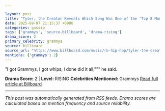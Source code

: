 ```yaml
---

layout: post
title: "Tyler, the Creator Reveals Which Song Was One of the ‘Top 8 Moments’ of His Life"""
date: 2025-08-07 21:15:37 +0000
categories: gossip
tags: ['grammys', 'source-billboard', 'drama-rising']
drama_score: 2
primary_celebrity: grammys
source: billboard
source_url: "https://www.billboard.com/music/rb-hip-hop/tyler-the-creator-top-life-moment-clipse-1236038961/"""
mentions: {'grammys': 2}
---
```


"I got Grammys, I got whips, I done did it all,""" he said.

**Drama Score:** 2 | **Level:** RISING **Celebrities Mentioned:** Grammys [Read full article at Billboard](https://www.billboard.com/music/rb-hip-hop/tyler-the-creator-top-life-moment-clipse-1236038961/)

---

*This post was automatically generated from RSS feeds. Drama scores are calculated based on mention frequency and source reliability.*